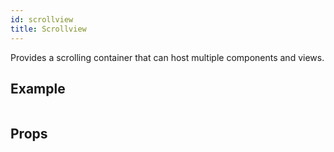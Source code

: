```yaml
---
id: scrollview
title: Scrollview
---
```


Provides a scrolling container that can host multiple components and views.

## Example

```ComponentSnackPlayer path=basic,ScrollView,basic.tsx

```

## Props

```ComponentPropTable path=basic,ScrollView,ScrollView.tsx showStylingProps=true

```


